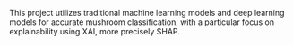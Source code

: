 This project utilizes traditional machine learning models and deep learning models for accurate mushroom classification, with a particular focus on explainability using XAI, more precisely SHAP.
